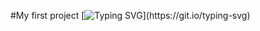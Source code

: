 #My first project
[![Typing SVG](https://readme-typing-svg.demolab.com?font=&pause=1000&color=2E59F7&random=false&width=435&lines=𝔎𝔲𝔯𝔴𝔞+𝔟𝔬𝔟𝔢𝔯,+𝔧𝔞+𝔭𝔦𝔢𝔯𝔡𝔬𝔩𝔢!)](https://git.io/typing-svg)
